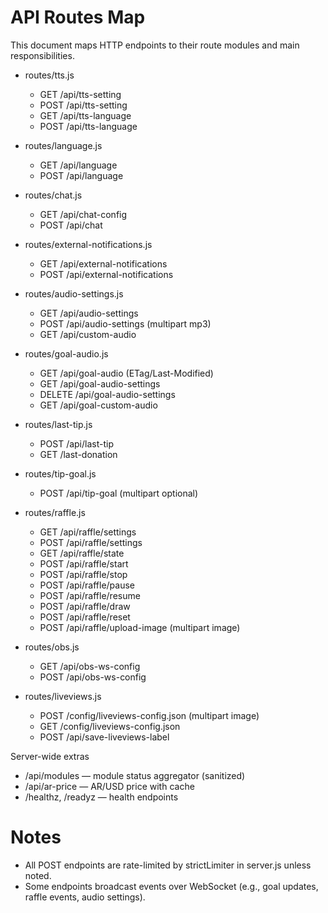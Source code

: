# API Routes Map

This document maps HTTP endpoints to their route modules and main responsibilities.

- routes/tts.js
  - GET /api/tts-setting
  - POST /api/tts-setting
  - GET /api/tts-language
  - POST /api/tts-language

- routes/language.js
  - GET /api/language
  - POST /api/language

- routes/chat.js
  - GET /api/chat-config
  - POST /api/chat

- routes/external-notifications.js
  - GET /api/external-notifications
  - POST /api/external-notifications

- routes/audio-settings.js
  - GET /api/audio-settings
  - POST /api/audio-settings (multipart mp3)
  - GET /api/custom-audio

- routes/goal-audio.js
  - GET /api/goal-audio (ETag/Last-Modified)
  - GET /api/goal-audio-settings
  - DELETE /api/goal-audio-settings
  - GET /api/goal-custom-audio

- routes/last-tip.js
  - POST /api/last-tip
  - GET /last-donation

- routes/tip-goal.js
  - POST /api/tip-goal (multipart optional)

- routes/raffle.js
  - GET /api/raffle/settings
  - POST /api/raffle/settings
  - GET /api/raffle/state
  - POST /api/raffle/start
  - POST /api/raffle/stop
  - POST /api/raffle/pause
  - POST /api/raffle/resume
  - POST /api/raffle/draw
  - POST /api/raffle/reset
  - POST /api/raffle/upload-image (multipart image)

- routes/obs.js
  - GET /api/obs-ws-config
  - POST /api/obs-ws-config

- routes/liveviews.js
  - POST /config/liveviews-config.json (multipart image)
  - GET /config/liveviews-config.json
  - POST /api/save-liveviews-label

Server-wide extras
- /api/modules — module status aggregator (sanitized)
- /api/ar-price — AR/USD price with cache
- /healthz, /readyz — health endpoints

# Notes

- All POST endpoints are rate-limited by strictLimiter in server.js unless noted.
- Some endpoints broadcast events over WebSocket (e.g., goal updates, raffle events, audio settings).
